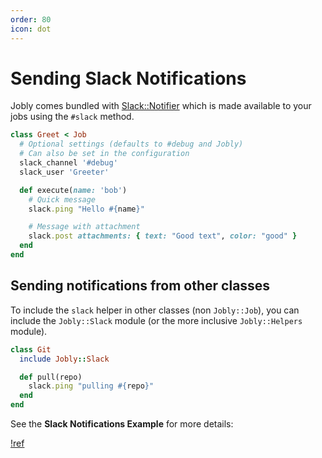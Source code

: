 ```yaml
---
order: 80
icon: dot
---
```


# Sending Slack Notifications

Jobly comes bundled with [Slack::Notifier](https://github.com/stevenosloan/slack-notifier) which is made available to your jobs using the `#slack` method.

```ruby jobs/greet.job
class Greet < Job
  # Optional settings (defaults to #debug and Jobly)
  # Can also be set in the configuration
  slack_channel '#debug'
  slack_user 'Greeter'

  def execute(name: 'bob')
    # Quick message
    slack.ping "Hello #{name}"

    # Message with attachment
    slack.post attachments: { text: "Good text", color: "good" }
  end
end
```

## Sending notifications from other classes

To include the `slack` helper in other classes (non `Jobly::Job`), you can include the `Jobly::Slack` module (or the more inclusive `Jobly::Helpers` module).

```ruby app/git.rb
class Git
  include Jobly::Slack

  def pull(repo)
    slack.ping "pulling #{repo}"
  end
end
```

See the **Slack Notifications Example** for more details:

[!ref](/examples/slack-notifications.md)

